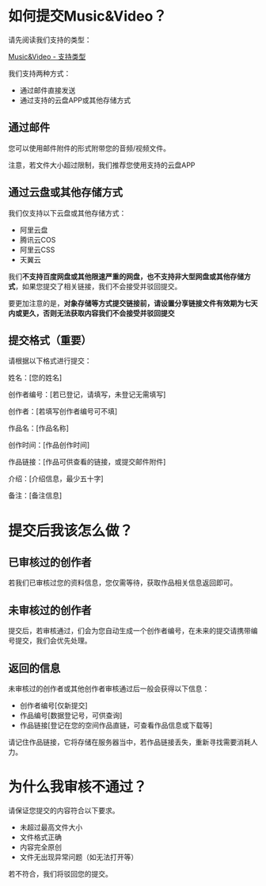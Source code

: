 # 如何提交Music&Video？
请先阅读我们支持的类型：

[Music&Video - 支持类型](/music&video/type-we-support)

我们支持两种方式：
- 通过邮件直接发送
- 通过支持的云盘APP或其他存储方式

## 通过邮件
您可以使用邮件附件的形式附带您的音频/视频文件。

注意，若文件大小超过限制，我们推荐您使用支持的云盘APP

## 通过云盘或其他存储方式
我们仅支持以下云盘或其他存储方式：
- 阿里云盘
- 腾讯云COS
- 阿里云CSS
- 天翼云

我们**不支持百度网盘或其他限速严重的网盘，也不支持非大型网盘或其他存储方式**，如果您提交了相关链接，我们不会接受并驳回提交。

要更加注意的是，**对象存储等方式提交链接前，请设置分享链接文件有效期为七天内或更久，否则无法获取内容我们不会接受并驳回提交**

## 提交格式（重要）
请根据以下格式进行提交：

姓名：[您的姓名]

创作者编号：[若已登记，请填写，未登记无需填写]

创作者：[若填写创作者编号可不填]

作品名：[作品名称]

创作时间：[作品创作时间]

作品链接：[作品可供查看的链接，或提交邮件附件]

介绍：[介绍信息，最少五十字]

备注：[备注信息]

# 提交后我该怎么做？
## 已审核过的创作者
若我们已审核过您的资料信息，您仅需等待，获取作品相关信息返回即可。

## 未审核过的创作者
提交后，若审核通过，们会为您自动生成一个创作者编号，在未来的提交请携带编号提交，我们会优先处理。

## 返回的信息
未审核过的创作者或其他创作者审核通过后一般会获得以下信息：
- 创作者编号[仅新提交]
- 作品编号[数据登记号，可供查询]
- 作品链接[登记在您的空间作品直链，可查看作品信息或下载等]

请记住作品链接，它将存储在服务器当中，若作品链接丢失，重新寻找需要消耗人力。

# 为什么我审核不通过？
请保证您提交的内容符合以下要求。
- 未超过最高文件大小
- 文件格式正确
- 内容完全原创
- 文件无出现异常问题（如无法打开等）

若不符合，我们将驳回您的提交。
